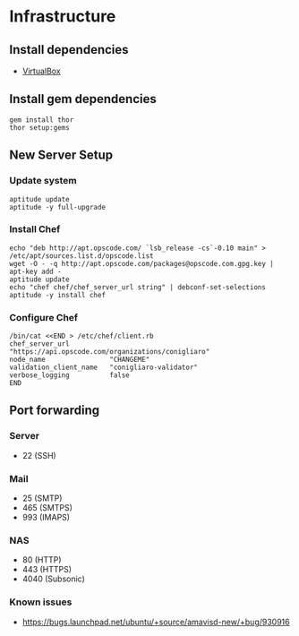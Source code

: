 # Infrastructure

## Install dependencies

* [VirtualBox](https://www.virtualbox.org/)

## Install gem dependencies

    gem install thor
    thor setup:gems

## New Server Setup

### Update system

    aptitude update
    aptitude -y full-upgrade

### Install Chef

    echo "deb http://apt.opscode.com/ `lsb_release -cs`-0.10 main" > /etc/apt/sources.list.d/opscode.list
    wget -O - -q http://apt.opscode.com/packages@opscode.com.gpg.key | apt-key add -
    aptitude update
    echo "chef chef/chef_server_url string" | debconf-set-selections
    aptitude -y install chef

### Configure Chef

    /bin/cat <<END > /etc/chef/client.rb
    chef_server_url          "https://api.opscode.com/organizations/conigliaro"
    node_name                "CHANGEME"
    validation_client_name   "conigliaro-validator"
    verbose_logging          false
    END

## Port forwarding

### Server

  - 22 (SSH)

### Mail

  - 25 (SMTP)
  - 465 (SMTPS)
  - 993 (IMAPS)

### NAS

  - 80 (HTTP)
  - 443 (HTTPS)
  - 4040 (Subsonic)

### Known issues

  - https://bugs.launchpad.net/ubuntu/+source/amavisd-new/+bug/930916